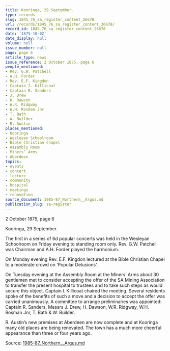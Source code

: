 ```yaml
---
title: Kooringa, 29 September.
type: records
slug: 1845_76_sa_register_content_26678
url: /records/1845_76_sa_register_content_26678/
record_id: 1845_76_sa_register_content_26678
date: '1875-10-02'
date_display: null
volume: null
issue_number: null
page: page 6
article_type: news
issue_reference: 2 October 1875, page 6
people_mentioned:
- Rev. G.W. Patchell
- A.H. Forder
- Rev. E.F. Kingdon
- Captain I. Killicoat
- Captain R. Sanders
- J. Drew
- H. Dawson
- W.R. Ridgway
- W.H. Rosman Jnr
- T. Bath
- W. Builder
- R. Austin
places_mentioned:
- Kooringa
- Wesleyan Schoolroom
- Bible Christian Chapel
- Assembly Room
- Miners’ Arms
- Aberdeen
topics:
- events
- concert
- lecture
- community
- hospital
- meetings
- renovation
source_document: 1985-87_Northern__Argus.md
publication_slug: sa-register
---
```


2 October 1875, page 6

Kooringa, 29 September.

The first in a series of 6d popular concerts was held in the Wesleyan Schoolroom on Friday evening to standing room only.  Rev. G.W. Patchell was Chairman and A.H. Forder played the harmonium.

On Monday evening Rev. E.F. Kingdon lectured at the Bible Christian Chapel to a moderate crowd on ‘Popular Delusions’.

On Tuesday evening at the Assembly Room at the Miners’ Arms about 30 gentlemen met to consider accepting the offer of the SA Mining Association to transfer the present hospital to trustees and to take such steps as would secure this object.  Captain I. Killicoat chaired the meeting.  Several residents spoke of the benefits of such a move and a decision to accept the offer was carried unanimously.  A committee to arrange preliminaries was appointed: Captain R. Sanders, Messrs J. Drew, H. Dawson, W.R. Ridgway, W.H. Rosman Jnr, T. Bath & W. Builder.

R. Austin’s new premises at Aberdeen are now complete and at Kooringa many old places are being renovated.  The town has a much more cheerful appearance than three or four years ago.

Source: [1985-87_Northern__Argus.md](/downloads/markdown/1985-87_Northern__Argus.md)

